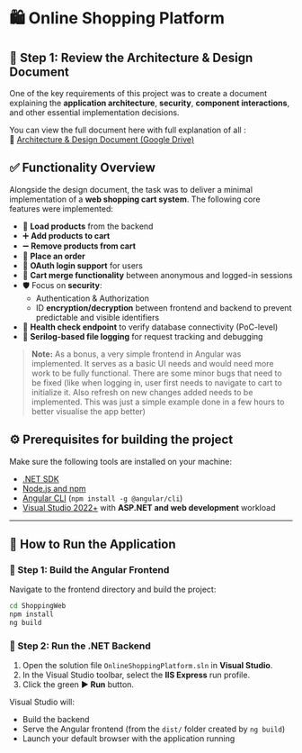 # 🛍️ Online Shopping Platform

## 📄 Step 1: Review the Architecture & Design Document

One of the key requirements of this project was to create a document explaining the **application architecture**, **security**, **component interactions**, and other essential implementation decisions.

You can view the full document here with full explanation of all :  
🔗 [Architecture & Design Document (Google Drive)](https://drive.google.com/file/d/1Dpx7RDgYAEMMBgLeMZJFLRMloQTBcNTm/view?usp=sharing)

## ✅ Functionality Overview

Alongside the design document, the task was to deliver a minimal implementation of a **web shopping cart system**. The following core features were implemented:

- 🔄 **Load products** from the backend
- ➕ **Add products to cart**
- ➖ **Remove products from cart**
- 🛒 **Place an order**
- 🔐 **OAuth login support** for users
- 🧠 **Cart merge functionality** between anonymous and logged-in sessions
- 🛡️ Focus on **security**:
  - Authentication & Authorization
  - ID **encryption/decryption** between frontend and backend to prevent predictable and visible identifiers
- 💓 **Health check endpoint** to verify database connectivity (PoC-level)
- 📁 **Serilog-based file logging** for request tracking and debugging

> **Note:** As a bonus, a very simple frontend in Angular was implemented. It serves as a basic UI needs and would need more work to be fully functional. There are some minor bugs that need to be fixed (like when logging in, user first needs to navigate to cart to initialize it. Also refresh on new changes  added needs to be implemented. This was just a simple example done in a few hours to better visualise the app better)

## ⚙️ Prerequisites for building the project
 
Make sure the following tools are installed on your machine:

- [.NET SDK](https://dotnet.microsoft.com/download)
- [Node.js and npm](https://nodejs.org/)
- [Angular CLI](https://angular.io/cli) (`npm install -g @angular/cli`)
- [Visual Studio 2022+](https://visualstudio.microsoft.com/) with **ASP.NET and web development** workload

---

## 🚀 How to Run the Application

### 🧩 Step 1: Build the Angular Frontend

Navigate to the frontend directory and build the project:

```bash
cd ShoppingWeb
npm install
ng build
```

### 🧪 Step 2: Run the .NET Backend

1. Open the solution file `OnlineShoppingPlatform.sln` in **Visual Studio**.
2. In the Visual Studio toolbar, select the **IIS Express** run profile.
3. Click the green **▶ Run** button.

Visual Studio will:

- Build the backend
- Serve the Angular frontend (from the `dist/` folder created by `ng build`)
- Launch your default browser with the application running
